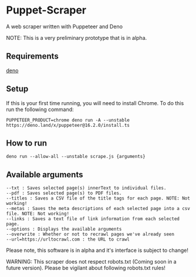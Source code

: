 # Puppet-Scraper

A web scraper written with Puppeteer and Deno

NOTE: This is a very preliminary prototype that is in alpha. 

## Requirements
[deno](https://deno.land/)

## Setup

If this is your first time running, you will need to install Chrome.
To do this run the following command:

```
PUPPETEER_PRODUCT=chrome deno run -A --unstable https://deno.land/x/puppeteer@16.2.0/install.ts
```

## How to run

```
deno run --allow-all --unstable scrape.js {arguments}
```

## Available arguments

```
--txt : Saves selected page(s) innerText to individual files.
--pdf : Saves selected page(s) to PDF files.
--titles : Saves a CSV file of the title tags for each page. NOTE: Not working!
--metas : Saves the meta descriptions of each selected page into a csv file. NOTE: Not working!
--links : Saves a text file of link information from each selected page. 
--options : Displays the available arguments
--overwrite : Whether or not to recrawl pages we've already seen 
--url=https://urltocrawl.com : the URL to crawl
```

Please note, this software is in alpha and it's interface is subject to change!

WARNING: This scraper does not respect robots.txt (Coming soon in a future version). Please be vigilant about following robots.txt rules!
